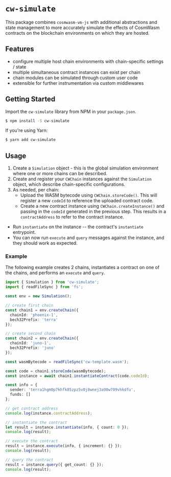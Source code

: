 # `cw-simulate`

This package combines `cosmwasm-vm-js` with additional abstractions and state management to
more accurately simulate the effects of CosmWasm contracts on the blockchain environments on which
they are hosted.

## Features

- configure multiple host chain environments with chain-specific settings / state
- multiple simultaneous contract instances can exist per chain
- chain modules can be simulated through custom user code
- extensible for further instrumentation via custom middlewares


## Getting Started

Import the `cw-simulate` library from NPM in your `package.json`.

```bash
$ npm install -S cw-simulate
```

If you're using Yarn:

```bash
$ yarn add cw-simulate
```

## Usage

1. Create a `Simulation` object - this is the global simulation environment where one or more chains can be described.
2. Create and register your `CWChain` instances against the `Simulation` object, which describe chain-specific configurations.
3. As needed, per chain:
   - Upload the WASM bytecode using `CWChain.storeCode()`. This will register a new `codeId` to reference the uploaded contract code.
   - Create a new contract instance using `CWChain.createInstance()` and passing in the `codeId` generated in the previous step. This results in a `contractAddress` to refer to the contract instance.
  - Run `instantiate` on the instance -- the contract's `instantiate` entrypoint. 
  - You can now run `execute` and `query` messages against the instance, and they should work as expected.
### Example

The following example creates 2 chains, instantiates a contract on one of the chains, and performs an `execute` and `query`.

```typescript
import { Simulation } from 'cw-simulate';
import { readFileSync } from 'fs';

const env = new Simulation();

// create first chain
const chain1 = env.createChain({
  chainId: 'phoenix-1',
  bech32Prefix: 'terra'
});

// create second chain
const chain2 = env.createChain({
  chainId: 'juno-1',
  bech32Prefix: 'juno'
});

const wasmBytecode = readFileSync('cw-template.wasm');

const code = chain1.storeCode(wasmBytecode);
const instance = await chain1.instantiateContract(code.codeId);

const info = {
  sender: 'terra1hgm0p7khfk85zpz5v0j8wnej3a90w709vhkdfu',
  funds: []
};

// get contract address
console.log(instance.contractAddress);

// instantiate the contract
let result = instance.instantiate(info, { count: 0 });
console.log(result);

// execute the contract
result = instance.execute(info, { increment: {} });
console.log(result);

// query the contract
result = instance.query({ get_count: {} });
console.log(result);
```